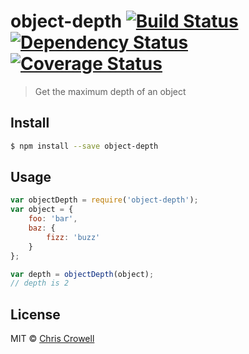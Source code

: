 # object-depth [![Build Status][travis-badge]][travis-link] [![Dependency Status][gemnasium-badge]][gemnasium-link] [![Coverage Status][coveralls-badge]][coveralls-link]
> Get the maximum depth of an object

## Install

```sh
$ npm install --save object-depth
```


## Usage

```js
var objectDepth = require('object-depth');
var object = {
	foo: 'bar',
	baz: {
		fizz: 'buzz'
	}
};

var depth = objectDepth(object);
// depth is 2
```

## License

MIT © [Chris Crowell](https://github.com/crowelch)

[travis-badge]: http://img.shields.io/travis/crowelch/object-depth.svg?style=flat-square
[travis-link]: https://travis-ci.org/crowelch/object-depth

[gemnasium-badge]: http://img.shields.io/gemnasium/crowelch/object-depth.svg?style=flat-square
[gemnasium-link]: https://gemnasium.com/crowelch/object-depth

[coveralls-badge]: http://img.shields.io/coveralls/crowelch/object-depth.svg?style=flat-square
[coveralls-link]: https://coveralls.io/r/crowelch/object-depth

